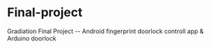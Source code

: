 # Final-project
Gradiation Final Project -- Android fingerprint doorlock controll app & Arduino doorlock

